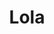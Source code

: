 ---
title: Lola
date: 
draft: false

# descripcion
description : Triple óvalo largo

materials: Plata 925

color: Plateado

dimensions: 6,5cm

code: 01-01-0039

type: "Aros"

categories: []

price: $3.480,00

# Images
# first image will be shown in the product page
images:
  # - image: "images/path_to_image"
  # La ubicacion de las imagenes es imagenes/Aros/Aros.Colgantes/01-01-0039-lola
  - image: "./images/aros/colgantes/01-01-0039-triple-ovalo-largo_a.jpeg"
  - image: "./images/aros/colgantes/01-01-0039-triple-ovalo-largo_b.jpeg"
---